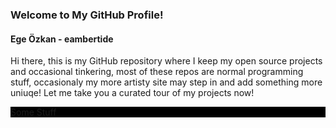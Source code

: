 ### Welcome to My GitHub Profile!

#### Ege Özkan - eambertide

Hi there, this is my GitHub repository where I keep my open source projects and occasional tinkering, most of these repos are normal programming stuff, occasionaly my more artisty site may step in and add something more uniuqe! Let me take you a curated tour of my projects now!

<div style="width:100%; background-color: black;"><p>Some Stuff</p></div>
